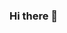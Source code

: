 ### Hi there 👋

<!--
**alijnmerchant21/alijnmerchant21** is a ✨ _special_ ✨ repository because its `README.md` (this file) appears on your GitHub profile.

A Software Developer by soul; and Blockchain Developer by passion.

Coding is in my DNA and learning new things gives me a Kick!!


- 🔭 I’m currently working on ... *An open source Blockchain Based Password Vault.*
- 🌱 I’m currently learning ... *Corda and Hyperledger.*
- 👯 I’m looking to collaborate on ... *Blockchain based Projects.*
- 🤔 I’m looking for help with ...
- 💬 Ask me about ... *Software, Blockchain and Game of Thrones!*
- 📫 How to reach me: ... *Ping me @ hello@alijnmerchant.com*
- 😄 Pronouns: ... *A Proud MAN.*
- ⚡ Fun fact: ... *From being scared to stand in 4 feet of water to doing free jumps in 20 feet of water - I fought my way through!*

